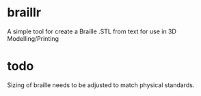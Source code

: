 # braillr

A simple tool for create a Braille .STL from text for use in 3D Modelling/Printing

# todo

Sizing of braille needs to be adjusted to match physical standards.
